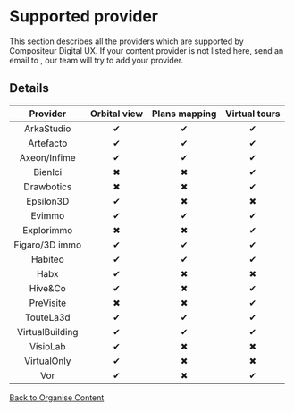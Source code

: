 # Supported provider

This section describes all the providers which are supported by Compositeur Digital UX. If your content provider is not listed here, send an email to , our team will try to add your provider.

## Details

| Provider       | Orbital view | Plans mapping | Virtual tours |
|:--------------:|:------------:|:-------------:|:-------------:|
| ArkaStudio     | &#x2714;     | &#x2714;      | &#x2714;      |
| Artefacto      | &#x2714;     | &#x2714;      | &#x2714;      |
| Axeon/Infime   | &#x2714;     | &#x2714;      | &#x2714;      |
| BienIci        | &#x2716;     | &#x2716;      | &#x2714;      |
| Drawbotics     | &#x2716;     | &#x2716;      | &#x2714;      |
| Epsilon3D      | &#x2714;     | &#x2716;      | &#x2716;      |
| Evimmo         | &#x2714;     | &#x2714;      | &#x2714;      |
| Explorimmo     | &#x2716;     | &#x2716;      | &#x2714;      |
| Figaro/3D immo | &#x2714;     | &#x2714;      | &#x2714;      |
| Habiteo        | &#x2714;     | &#x2714;      | &#x2714;      |
| Habx           | &#x2714;     | &#x2716;      | &#x2716;      |
| Hive&Co        | &#x2714;     | &#x2716;      | &#x2714;      |
| PreVisite      | &#x2716;     | &#x2716;      | &#x2714;      |
| TouteLa3d      | &#x2714;     | &#x2714;      | &#x2714;      |
| VirtualBuilding| &#x2714;     | &#x2714;      | &#x2714;      |
| VisioLab       | &#x2714;     | &#x2716;      | &#x2716;      |
| VirtualOnly    | &#x2714;     | &#x2716;      | &#x2716;      |
| Vor            | &#x2714;     | &#x2716;      | &#x2714;      |

[Back to Organise Content](../index.md)

